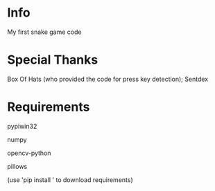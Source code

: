 # Info
My first snake game code

# Special Thanks
Box Of Hats (who provided the code for press key detection);
Sentdex

# Requirements
pypiwin32

numpy

opencv-python

pillows

(use 'pip install <name>' to download requirements)
